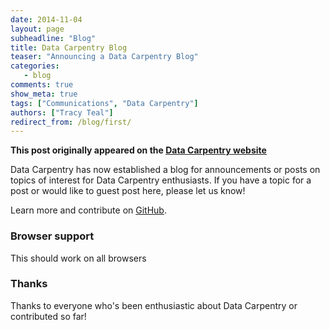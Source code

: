 ```yaml
---
date: 2014-11-04
layout: page
subheadline: "Blog"
title: Data Carpentry Blog
teaser: "Announcing a Data Carpentry Blog"
categories:
   - blog
comments: true
show_meta: true
tags: ["Communications", "Data Carpentry"]
authors: ["Tracy Teal"]
redirect_from: /blog/first/
--- 
```


**This post originally appeared on the [Data Carpentry website](https://datacarpentry.org)**

Data Carpentry has now established a blog for announcements or posts on topics of interest for Data Carpentry enthusiasts. If you have a topic for a post or would like to guest post here, please let us know!

Learn more and contribute on [GitHub](https://github.com/datacarpentry).


### Browser support

This should work on all browsers

### Thanks

Thanks to everyone who's been enthusiastic about Data Carpentry or contributed so far!

